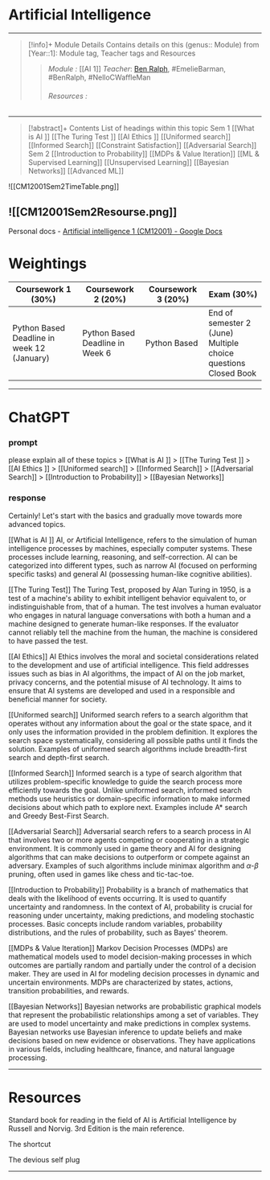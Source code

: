 # Artificial Intelligence 
---
> [!info]+ Module Details
> Contains details on this (genus:: Module) from [Year::1]: Module tag, Teacher tags and Resources 
> > *Module :* [[AI 1]]
> > *Teacher*: [Ben Ralph](https://moodle.bath.ac.uk/user/profile.php?id=71461), #EmelieBarman, #BenRalph, #NelloCWaffleMan 
> > ###### *Resources :*
> > 

---
> [!abstract]+ Contents
> List of headings within this topic
> Sem 1 
> 	[[What is AI ]]
> 	[[The Turing Test ]]
> 	[[AI Ethics ]]
> 	[[Uniformed search]]
> 	[[Informed Search]]
> 	[[Constraint Satisfaction]]
> 	[[Adversarial Search]]
> Sem 2
> 	[[Introduction to Probability]]
> 	[[MDPs & Value Iteration]]
> 	[[ML & Supervised Learning]]
> 	[[Unsupervised Learning]]
> 	[[Bayesian Networks]]
> 	[[Advanced ML]]

![[CM12001Sem2TimeTable.png]]

![[CM12001Sem2Resourse.png]]
--- 
Personal docs -
[Artificial intelligence 1 (CM12001) - Google Docs](https://docs.google.com/document/d/1nrCzg7MEdW4LlPq_MH_gmKbdoNPdtw_H72zo477RQxo/edit#heading=h.4chf0znkme2v) 


# Weightings
| Coursework 1 (30%)                            | Coursework 2 (20%)                 | Coursework 3 (20%) | Exam (30%)                                                           |
| --------------------------------------------- | ---------------------------------- | ------------------ | -------------------------------------------------------------------- |
| Python Based<br>Deadline in week 12 (January) | Python Based<br>Deadline in Week 6 | Python Based       | End of semester 2 (June)<br>Multiple choice questions<br>Closed Book |

---
# ChatGPT 

### prompt
please explain all of these topics > [[What is AI ]] > [[The Turing Test ]] > [[AI Ethics ]] > [[Uniformed search]] > [[Informed Search]] > [[Adversarial Search]] > [[Introduction to Probability]] > [[Bayesian Networks]]
### response

Certainly! Let's start with the basics and gradually move towards more advanced topics.

[[What is AI ]] 
AI, or Artificial Intelligence, refers to the simulation of human intelligence processes by machines, especially computer systems. These processes include learning, reasoning, and self-correction. AI can be categorized into different types, such as narrow AI (focused on performing specific tasks) and general AI (possessing human-like cognitive abilities).

[[The Turing Test]]
The Turing Test, proposed by Alan Turing in 1950, is a test of a machine's ability to exhibit intelligent behavior equivalent to, or indistinguishable from, that of a human. The test involves a human evaluator who engages in natural language conversations with both a human and a machine designed to generate human-like responses. If the evaluator cannot reliably tell the machine from the human, the machine is considered to have passed the test.

[[AI Ethics]]
AI Ethics involves the moral and societal considerations related to the development and use of artificial intelligence. This field addresses issues such as bias in AI algorithms, the impact of AI on the job market, privacy concerns, and the potential misuse of AI technology. It aims to ensure that AI systems are developed and used in a responsible and beneficial manner for society.

[[Uniformed search]]
Uniformed search refers to a search algorithm that operates without any information about the goal or the state space, and it only uses the information provided in the problem definition. It explores the search space systematically, considering all possible paths until it finds the solution. Examples of uniformed search algorithms include breadth-first search and depth-first search.

[[Informed Search]]
Informed search is a type of search algorithm that utilizes problem-specific knowledge to guide the search process more efficiently towards the goal. Unlike uniformed search, informed search methods use heuristics or domain-specific information to make informed decisions about which path to explore next. Examples include A* search and Greedy Best-First Search.

[[Adversarial Search]]
Adversarial search refers to a search process in AI that involves two or more agents competing or cooperating in a strategic environment. It is commonly used in game theory and AI for designing algorithms that can make decisions to outperform or compete against an adversary. Examples of such algorithms include minimax algorithm and $\alpha$-$\beta$ pruning, often used in games like chess and tic-tac-toe.

[[Introduction to Probability]]
Probability is a branch of mathematics that deals with the likelihood of events occurring. It is used to quantify uncertainty and randomness. In the context of AI, probability is crucial for reasoning under uncertainty, making predictions, and modeling stochastic processes. Basic concepts include random variables, probability distributions, and the rules of probability, such as Bayes' theorem.

[[MDPs & Value Iteration]]
Markov Decision Processes (MDPs) are mathematical models used to model decision-making processes in which outcomes are partially random and partially under the control of a decision maker. They are used in AI for modeling decision processes in dynamic and uncertain environments. MDPs are characterized by states, actions, transition probabilities, and rewards.

[[Bayesian Networks]]
Bayesian networks are probabilistic graphical models that represent the probabilistic relationships among a set of variables. They are used to model uncertainty and make predictions in complex systems. Bayesian networks use Bayesian inference to update beliefs and make decisions based on new evidence or observations. They have applications in various fields, including healthcare, finance, and natural language processing.

--- 

# Resources 
Standard book for reading in the field of AI is Artificial Intelligence by Russell and Norvig. 3rd Edition is the main reference.

The shortcut

The devious self plug

---